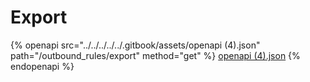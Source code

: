 # Export

{% openapi src="../../../../../.gitbook/assets/openapi (4).json" path="/outbound_rules/export" method="get" %}
[openapi (4).json](<../../../../../.gitbook/assets/openapi (4).json>)
{% endopenapi %}
